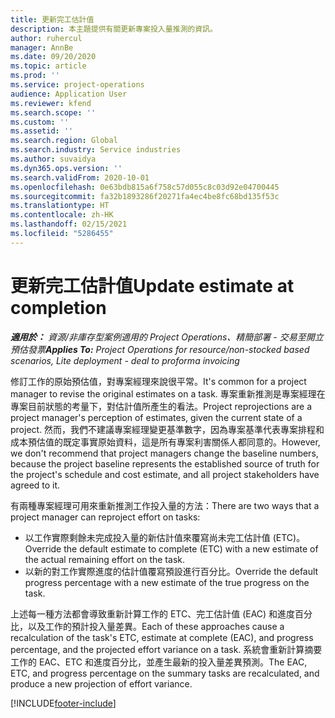 ```yaml
---
title: 更新完工估計值
description: 本主題提供有關更新專案投入量推測的資訊。
author: ruhercul
manager: AnnBe
ms.date: 09/20/2020
ms.topic: article
ms.prod: ''
ms.service: project-operations
audience: Application User
ms.reviewer: kfend
ms.search.scope: ''
ms.custom: ''
ms.assetid: ''
ms.search.region: Global
ms.search.industry: Service industries
ms.author: suvaidya
ms.dyn365.ops.version: ''
ms.search.validFrom: 2020-10-01
ms.openlocfilehash: 0e63bdb815a6f758c57d055c8c03d92e04700445
ms.sourcegitcommit: fa32b1893286f20271fa4ec4be8fc68bd135f53c
ms.translationtype: HT
ms.contentlocale: zh-HK
ms.lasthandoff: 02/15/2021
ms.locfileid: "5286455"
---
```

# <a name="update-estimate-at-completion"></a><span data-ttu-id="98e08-103">更新完工估計值</span><span class="sxs-lookup"><span data-stu-id="98e08-103">Update estimate at completion</span></span>

<span data-ttu-id="98e08-104">_**適用於：** 資源/非庫存型案例適用的 Project Operations、精簡部署 - 交易至開立預估發票_</span><span class="sxs-lookup"><span data-stu-id="98e08-104">_**Applies To:** Project Operations for resource/non-stocked based scenarios, Lite deployment - deal to proforma invoicing_</span></span>

<span data-ttu-id="98e08-105">修訂工作的原始預估值，對專案經理來說很平常。</span><span class="sxs-lookup"><span data-stu-id="98e08-105">It's common for a project manager to revise the original estimates on a task.</span></span> <span data-ttu-id="98e08-106">專案重新推測是專案經理在專案目前狀態的考量下，對估計值所產生的看法。</span><span class="sxs-lookup"><span data-stu-id="98e08-106">Project reprojections are a project manager's perception of estimates, given the current state of a project.</span></span> <span data-ttu-id="98e08-107">然而，我們不建議專案經理變更基準數字，因為專案基準代表專案排程和成本預估值的既定事實原始資料，這是所有專案利害關係人都同意的。</span><span class="sxs-lookup"><span data-stu-id="98e08-107">However, we don't recommend that project managers change the baseline numbers, because the project baseline represents the established source of truth for the project's schedule and cost estimate, and all project stakeholders have agreed to it.</span></span>

<span data-ttu-id="98e08-108">有兩種專案經理可用來重新推測工作投入量的方法：</span><span class="sxs-lookup"><span data-stu-id="98e08-108">There are two ways that a project manager can reproject effort on tasks:</span></span>

- <span data-ttu-id="98e08-109">以工作實際剩餘未完成投入量的新估計值來覆寫尚未完工估計值 (ETC)。</span><span class="sxs-lookup"><span data-stu-id="98e08-109">Override the default estimate to complete (ETC) with a new estimate of the actual remaining effort on the task.</span></span> 
- <span data-ttu-id="98e08-110">以新的對工作實際進度的估計值覆寫預設進行百分比。</span><span class="sxs-lookup"><span data-stu-id="98e08-110">Override the default progress percentage with a new estimate of the true progress on the task.</span></span>

<span data-ttu-id="98e08-111">上述每一種方法都會導致重新計算工作的 ETC、完工估計值 (EAC) 和進度百分比，以及工作的預計投入量差異。</span><span class="sxs-lookup"><span data-stu-id="98e08-111">Each of these approaches cause a recalculation of the task's ETC, estimate at complete (EAC), and progress percentage, and the projected effort variance on a task.</span></span> <span data-ttu-id="98e08-112">系統會重新計算摘要工作的 EAC、ETC 和進度百分比，並產生最新的投入量差異預測。</span><span class="sxs-lookup"><span data-stu-id="98e08-112">The EAC, ETC, and progress percentage on the summary tasks are recalculated, and produce a new projection of effort variance.</span></span>


[!INCLUDE[footer-include](../includes/footer-banner.md)]